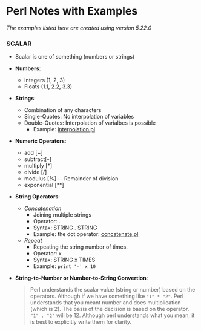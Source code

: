 # Perl Notes with Examples
*The examples listed here are created using version 5.22.0*

### SCALAR 

- Scalar is one of something (numbers or strings)

- **Numbers**:
    - Integers (1, 2, 3)
    - Floats (1.1, 2.2, 3.3)

- **Strings**:
    - Combination of any characters
    - Single-Quotes: No interpolation of variables
    - Double-Quotes: Interpolation of varialbes is possible
        - Example: [interpolation.pl](https://github.com/wccalvin/modern_perl/blob/master/basics/interpolation.pl)

- **Numeric Operators**:
    - add [+]
    - subtract[-]
    - multiply \[\*\]
    - divide \[/\]
    - modulus \[%\] -- Remainder of division
    - exponential \[\*\*\] 

- **String Operators**:
    - *Concatenation* 
        - Joining multiple strings
        - Operator: .
        - Syntax: STRING . STRING
        - Example: the dot operator: [concatenate.pl](https://github.com/wccalvin/modern_perl/blob/master/basics/concatenate.pl)
    - *Repeat*
        - Repeating the string number of times.
        - Operator: x
        - Syntax: STRING x TIMES
        - Example:
        `print '-' x 10`

- **String-to-Number or Number-to-String Convertion**:
    > Perl understands the scalar value \(string or number\) based on the operators. Although if we have something like `"1" * "2"`. Perl understands that you meant number and does multiplication \(which is 2\). The basis of the decision is based on the operator. `"1" . "2"` will be 12.
    > Although perl understands what you mean, it is best to explicitly write them for clarity. 
